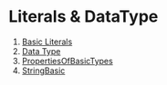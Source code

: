 # Literals & DataType

1. [Basic Literals](./NumberLiterals.kt)
2. [Data Type](./DataType.kt) 
3. [PropertiesOfBasicTypes](./PropertiesOfBasicTypes.kt) 
4. [StringBasic](./StringBasic.kt) 
